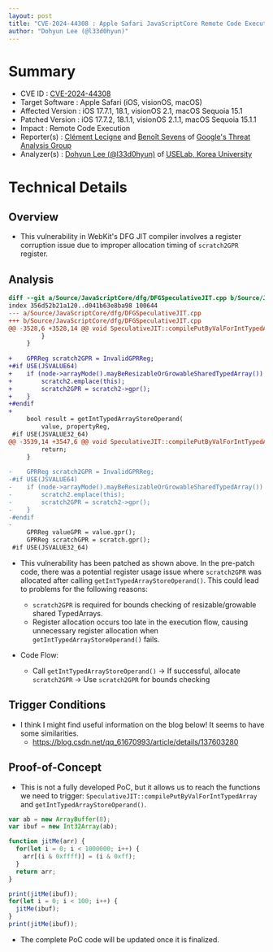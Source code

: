 ```yaml
---
layout: post
title: "CVE-2024-44308 : Apple Safari JavaScriptCore Remote Code Execution Vulnerability"
author: "Dohyun Lee (@l33d0hyun)"
---
```


# Summary
- CVE ID : [CVE-2024-44308](https://support.apple.com/en-us/121754/)
- Target Software : Apple Safari (iOS, visionOS, macOS)
- Affected Version : iOS 17.7.1, 18.1, visionOS 2.1, macOS Sequoia 15.1
- Patched Version : iOS 17.7.2, 18.1.1, visionOS 2.1.1, macOS Sequoia 15.1.1
- Impact : Remote Code Execution
- Reporter(s) : [Clément Lecigne](https://x.com/_clem1) and [Benoît Sevens](https://x.com/benoitsevens) of [Google's Threat Analysis Group](https://blog.google/threat-analysis-group/)
- Analyzer(s) : [Dohyun Lee (@l33d0hyun)](https://x.com/l33d0hyun) of [USELab, Korea University](https://sites.google.com/view/uselab-kus/home)

# Technical Details
## Overview
- This vulnerability in WebKit's DFG JIT compiler involves a register corruption issue due to improper allocation timing of `scratch2GPR` register.

## Analysis
```diff
diff --git a/Source/JavaScriptCore/dfg/DFGSpeculativeJIT.cpp b/Source/JavaScriptCore/dfg/DFGSpeculativeJIT.cpp
index 356d52b21a120..d041b63e8ba98 100644
--- a/Source/JavaScriptCore/dfg/DFGSpeculativeJIT.cpp
+++ b/Source/JavaScriptCore/dfg/DFGSpeculativeJIT.cpp
@@ -3528,6 +3528,14 @@ void SpeculativeJIT::compilePutByValForIntTypedArray(Node* node, TypedArrayType
         }
     }
 
+    GPRReg scratch2GPR = InvalidGPRReg;
+#if USE(JSVALUE64)
+    if (node->arrayMode().mayBeResizableOrGrowableSharedTypedArray()) {
+        scratch2.emplace(this);
+        scratch2GPR = scratch2->gpr();
+    }
+#endif
+
     bool result = getIntTypedArrayStoreOperand(
         value, propertyReg,
 #if USE(JSVALUE32_64)
@@ -3539,14 +3547,6 @@ void SpeculativeJIT::compilePutByValForIntTypedArray(Node* node, TypedArrayType
         return;
     }
 
-    GPRReg scratch2GPR = InvalidGPRReg;
-#if USE(JSVALUE64)
-    if (node->arrayMode().mayBeResizableOrGrowableSharedTypedArray()) {
-        scratch2.emplace(this);
-        scratch2GPR = scratch2->gpr();
-    }
-#endif
-
     GPRReg valueGPR = value.gpr();
     GPRReg scratchGPR = scratch.gpr();
 #if USE(JSVALUE32_64)
```

- This vulnerability has been patched as shown above. In the pre-patch code, there was a potential register usage issue where `scratch2GPR` was allocated after calling `getIntTypedArrayStoreOperand()`. This could lead to problems for the following reasons:

    - `scratch2GPR` is required for bounds checking of resizable/growable shared TypedArrays.
    - Register allocation occurs too late in the execution flow, causing unnecessary register allocation when `getIntTypedArrayStoreOperand()` fails.

- Code Flow:
  - Call `getIntTypedArrayStoreOperand()` -> If successful, allocate `scratch2GPR` -> Use `scratch2GPR` for bounds checking

## Trigger Conditions
- I think I might find useful information on the blog below! It seems to have some similarities.
  - https://blog.csdn.net/qq_61670993/article/details/137603280

## Proof-of-Concept
- This is not a fully developed PoC, but it allows us to reach the functions we need to trigger: `SpeculativeJIT::compilePutByValForIntTypedArray` and `getIntTypedArrayStoreOperand()`.

```js
var ab = new ArrayBuffer(8);
var ibuf = new Int32Array(ab);

function jitMe(arr) {
  for(let i = 0; i < 1000000; i++) {
    arr[(i & 0xffff)] = (i & 0xff);
  }
  return arr;
}

print(jitMe(ibuf));
for(let i = 0; i < 100; i++) {
  jitMe(ibuf);
}
print(jitMe(ibuf));
```

- The complete PoC code will be updated once it is finalized.